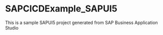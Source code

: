 # SAPCICDExample_SAPUI5
This is a sample SAPUI5 project generated from SAP Business Application Studio

